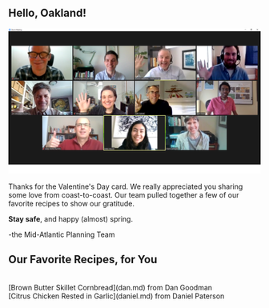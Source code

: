 ## Hello, Oakland!

![Image](Mid-Atlantic%20Planning%20Team.png)

Thanks for the Valentine's Day card. We really appreciated you sharing some love from coast-to-coast. Our team pulled together a few of our favorite recipes to show our gratitude.

**Stay safe**, and happy \(almost) spring.

-the Mid-Atlantic Planning Team

## Our Favorite Recipes, for You
<br>
[Brown Butter Skillet Cornbread](dan.md) from Dan Goodman
<br>
[Citrus Chicken Rested in Garlic](daniel.md) from Daniel Paterson 



